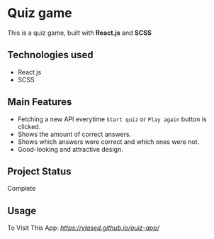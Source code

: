 # Quiz game

This is a quiz game, built with **React.js** and **SCSS**

## Technologies used

+ React.js
+ SCSS

## Main Features

+ Fetching a new API everytime `Start quiz` or `Play again` button is clicked.
+ Shows the amount of correct answers.
+ Shows which answers were correct and which ones were not.
+ Good-looking and attractive design.

## Project Status

Complete

## Usage

To Visit This App: *https://vlased.github.io/quiz-app/*
